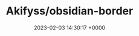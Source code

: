 ---
title: "Akifyss/obsidian-border"
link: "https://github.com/Akifyss/obsidian-border"
date: "2023-02-03 14:30:17 +0000"
description: "A theme for obsidian.md"
category: "github"
---